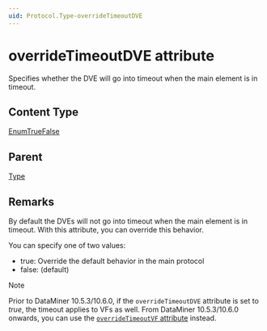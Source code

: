 ```yaml
---
uid: Protocol.Type-overrideTimeoutDVE
---
```


# overrideTimeoutDVE attribute

Specifies whether the DVE will go into timeout when the main element is in timeout.

## Content Type

[EnumTrueFalse](xref:Protocol-EnumTrueFalse)

## Parent

[Type](xref:Protocol.Type)

## Remarks

By default the DVEs will not go into timeout when the main element is in timeout. With this attribute, you can override this behavior.

You can specify one of two values:

- true: Override the default behavior in the main protocol
- false: (default)

> [!NOTE]
> Prior to DataMiner 10.5.3/10.6.0, if the `overrideTimeoutDVE` attribute is set to *true*, the timeout applies to VFs as well. From DataMiner 10.5.3/10.6.0 onwards<!--RN 41388-->, you can use the [`overrideTimeoutVF` attribute](xref:Protocol.Type-overrideTimeoutVF) instead.
